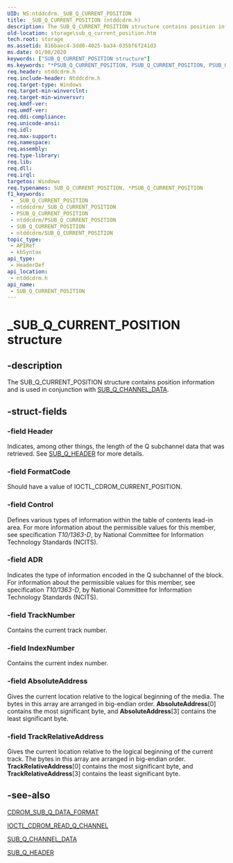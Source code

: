 ```yaml
---
UID: NS:ntddcdrm._SUB_Q_CURRENT_POSITION
title: _SUB_Q_CURRENT_POSITION (ntddcdrm.h)
description: The SUB_Q_CURRENT_POSITION structure contains position information and is used in conjunction with SUB_Q_CHANNEL_DATA.
old-location: storage\sub_q_current_position.htm
tech.root: storage
ms.assetid: 816baec4-3dd0-4025-ba34-035bf6f241d3
ms.date: 01/08/2020
keywords: ["SUB_Q_CURRENT_POSITION structure"]
ms.keywords: "*PSUB_Q_CURRENT_POSITION, PSUB_Q_CURRENT_POSITION, PSUB_Q_CURRENT_POSITION structure pointer [Storage Devices], SUB_Q_CURRENT_POSITION, SUB_Q_CURRENT_POSITION structure [Storage Devices], _SUB_Q_CURRENT_POSITION, ntddcdrm/PSUB_Q_CURRENT_POSITION, ntddcdrm/SUB_Q_CURRENT_POSITION, storage.sub_q_current_position, structs-CD-ROM_f9833ad0-bb9c-418e-8e98-2c2f790a0e7e.xml"
req.header: ntddcdrm.h
req.include-header: Ntddcdrm.h
req.target-type: Windows
req.target-min-winverclnt: 
req.target-min-winversvr: 
req.kmdf-ver: 
req.umdf-ver: 
req.ddi-compliance: 
req.unicode-ansi: 
req.idl: 
req.max-support: 
req.namespace: 
req.assembly: 
req.type-library: 
req.lib: 
req.dll: 
req.irql: 
targetos: Windows
req.typenames: SUB_Q_CURRENT_POSITION, *PSUB_Q_CURRENT_POSITION
f1_keywords:
 - _SUB_Q_CURRENT_POSITION
 - ntddcdrm/_SUB_Q_CURRENT_POSITION
 - PSUB_Q_CURRENT_POSITION
 - ntddcdrm/PSUB_Q_CURRENT_POSITION
 - SUB_Q_CURRENT_POSITION
 - ntddcdrm/SUB_Q_CURRENT_POSITION
topic_type:
 - APIRef
 - kbSyntax
api_type:
 - HeaderDef
api_location:
 - ntddcdrm.h
api_name:
 - SUB_Q_CURRENT_POSITION
---
```


# _SUB_Q_CURRENT_POSITION structure


## -description

The SUB_Q_CURRENT_POSITION structure contains position information and is used in conjunction with [SUB_Q_CHANNEL_DATA](./ns-ntddcdrm-_sub_q_channel_data.md).

## -struct-fields

### -field Header

Indicates, among other things, the length of the Q subchannel data that was retrieved. See [SUB_Q_HEADER](./ns-ntddcdrm-_sub_q_header.md) for more details.

### -field FormatCode

Should have a value of IOCTL_CDROM_CURRENT_POSITION.

### -field Control

Defines various types of information within the table of contents lead-in area. For more information about the permissible values for this member, see specification *T10/1363-D*, by National Committee for Information Technology Standards (NCITS).

### -field ADR

Indicates the type of information encoded in the Q subchannel of the block. For information about the permissible values for this member, see specification *T10/1363-D*, by National Committee for Information Technology Standards (NCITS).

### -field TrackNumber

Contains the current track number.

### -field IndexNumber

Contains the current index number.

### -field AbsoluteAddress

Gives the current location relative to the logical beginning of the media. The bytes in this array are arranged in big-endian order. **AbsoluteAddress**[0] contains the most significant byte, and **AbsoluteAddress**[3] contains the least significant byte.

### -field TrackRelativeAddress

Gives the current location relative to the logical beginning of the current track. The bytes in this array are arranged in big-endian order. **TrackRelativeAddress**[0] contains the most significant byte, and **TrackRelativeAddress**[3] contains the least significant byte.

## -see-also

[CDROM_SUB_Q_DATA_FORMAT](./ns-ntddcdrm-_cdrom_sub_q_data_format.md)

[IOCTL_CDROM_READ_Q_CHANNEL](./ni-ntddcdrm-ioctl_cdrom_read_q_channel.md)

[SUB_Q_CHANNEL_DATA](./ns-ntddcdrm-_sub_q_channel_data.md)

[SUB_Q_HEADER](./ns-ntddcdrm-_sub_q_header.md)